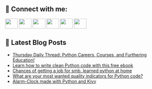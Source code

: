 ## 🔎 Connect with me:
[<img height="32" width="40" src="https://cdn.jsdelivr.net/npm/simple-icons@v5/icons/telegram.svg" />](https://t.me/bullbesh)
[<img height="32" width="40" src="https://cdn.jsdelivr.net/npm/simple-icons@v5/icons/vk.svg" />](https://vk.com/bullbesh)
[<img height="32" width="40" src="https://cdn.jsdelivr.net/npm/simple-icons@v5/icons/twitter.svg" />](https://twitter.com/bullbesh1)
[<img height="32" width="40" src="https://cdn.jsdelivr.net/npm/simple-icons@v5/icons/instagram.svg" />](https://www.instagram.com/bullbesh)
[<img height="32" width="40" src="https://cdn.jsdelivr.net/npm/simple-icons@v5/icons/reddit.svg" />](https://www.reddit.com/user/bullbesh)
[<img height="32" width="40" src="https://cdn.jsdelivr.net/npm/simple-icons@v5/icons/youtube.svg" />](https://www.youtube.com/channel/UCtfjRs6uzgq5mfm8S06WTcg)

## 📕 Latest Blog Posts
<!-- BLOG-POST-LIST:START -->
- [Thursday Daily Thread: Python Careers, Courses, and Furthering Education!](https://www.reddit.com/r/Python/comments/u343wx/thursday_daily_thread_python_careers_courses_and/)
- [Learn how to write clean Python code with this free ebook](https://www.reddit.com/r/Python/comments/u32r51/learn_how_to_write_clean_python_code_with_this/)
- [Chances of getting a job for smb. learned python at home](https://www.reddit.com/r/Python/comments/u32l5z/chances_of_getting_a_job_for_smb_learned_python/)
- [What are your most wanted quality indicators for Python code?](https://www.reddit.com/r/Python/comments/u31bkw/what_are_your_most_wanted_quality_indicators_for/)
- [Alarm-Clock made with Python and Kivy](https://www.reddit.com/r/Python/comments/u2zz5r/alarmclock_made_with_python_and_kivy/)
<!-- BLOG-POST-LIST:END -->
